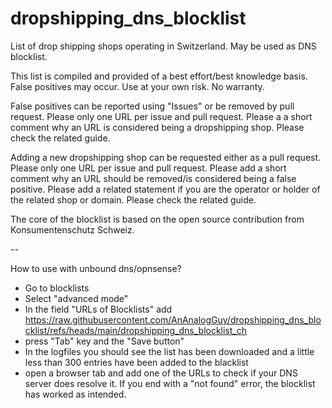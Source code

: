 # dropshipping_dns_blocklist

List of drop shipping shops operating in Switzerland. May be used as DNS blocklist.

This list is compiled and provided of a best effort/best knowledge basis. False positives may occur. Use at your own risk. No warranty. 

False positives can be reported using "Issues" or be removed by pull request. Please only one URL per issue and pull request. Please a a short comment why an URL is considered being a dropshipping shop. Please check the related guide. 

Adding a new dropshipping shop can be requested either as a pull request. Please only one URL per issue and pull request. Please add a short comment why an URL should be removed/is considered being a false positive. Please add a related statement if you are the operator or holder of the related shop or domain. Please check the related guide.

The core of the blocklist is based on the open source contribution from Konsumentenschutz Schweiz. 


--

How to use with unbound dns/opnsense?
- Go to blocklists
- Select "advanced mode"
- In the field "URLs of Blocklists" add https://raw.githubusercontent.com/AnAnalogGuy/dropshipping_dns_blocklist/refs/heads/main/dropshipping_dns_blocklist_ch
- press "Tab" key and the "Save button"
- In the logfiles you should see the list has been downloaded and a little less than 300 entries have been added to the blacklist
- open a browser tab and add one of the URLs to check if your DNS server does resolve it. If you end with a "not found" error, the blocklist has worked as intended.
